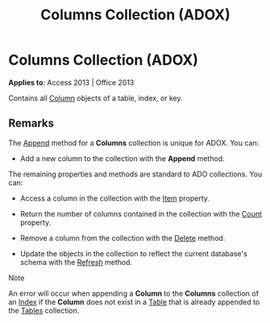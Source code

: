 ﻿---
title: Columns Collection (ADOX)
TOCTitle: Columns Collection (ADOX)
ms:assetid: 231645db-70da-9ad1-fb27-02145ce32e66
ms:mtpsurl: https://msdn.microsoft.com/library/JJ249008(v=office.15)
ms:contentKeyID: 48543723
ms.date: 09/18/2015
mtps_version: v=office.15
---

# Columns Collection (ADOX)


**Applies to**: Access 2013 | Office 2013

Contains all [Column](column-object-adox.md) objects of a table, index, or key.

## Remarks

The [Append](append-method-adox-columns.md) method for a **Columns** collection is unique for ADOX. You can:

  - Add a new column to the collection with the **Append** method.

The remaining properties and methods are standard to ADO collections. You can:

  - Access a column in the collection with the [Item](item-property-ado.md) property.

  - Return the number of columns contained in the collection with the [Count](count-property-ado.md) property.

  - Remove a column from the collection with the [Delete](delete-method-adox-collections.md) method.

  - Update the objects in the collection to reflect the current database's schema with the [Refresh](refresh-method-ado.md) method.


> [!NOTE]
> An error will occur when appending a **Column** to the **Columns** collection of an [Index](index-object-adox.md) if the **Column** does not exist in a [Table](table-object-adox.md) that is already appended to the [Tables](tables-collection-adox.md) collection.


